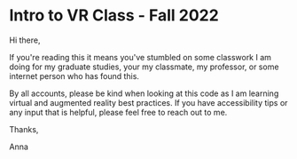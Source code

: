 # Intro to VR Class - Fall 2022

<p>Hi there,</p>

<p>If you're reading this it means you've stumbled on some classwork I am doing for my graduate studies, your my classmate, my professor, or some internet person who has found this.</p>

<p>By all accounts, please be kind when looking at this code as I am learning virtual and augmented reality best practices. If you have accessibility tips or any input that is helpful, please feel free to reach out to me.</p>

<p>Thanks,</p>
<p>Anna</p>
